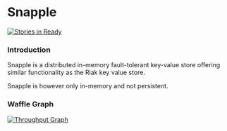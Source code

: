 # Snapple

[![Stories in Ready](https://badge.waffle.io/johanstenberg92/snapple.png?label=ready&title=Waffle%20-%20Ready)](https://waffle.io/johanstenberg92/snapple)

### Introduction

Snapple is a distributed in-memory fault-tolerant key-value store offering similar functionality as the Riak key value store.

Snapple is however only in-memory and not persistent.

### Waffle Graph

[![Throughput Graph](https://graphs.waffle.io/johanstenberg92/snapple/throughput.svg)](https://waffle.io/johanstenberg92/snapple/metrics)
